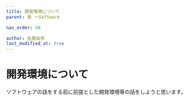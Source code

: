 ```yaml
---
title: 開発環境について
parent: 象 ーSoftware

nav_order: 50

author: 佐藤由弥
last_modified_at: true
---
```


# **開発環境について**

ソフトウェアの話をする前に前提とした開発環境等の話をしようと思います。
